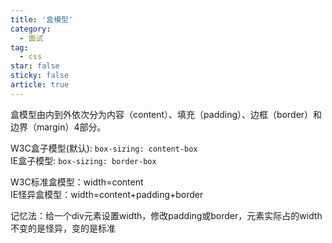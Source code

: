 ```yaml
---
title: '盒模型'
category:
  - 面试
tag:
  - css
star: false
sticky: false  
article: true
---
```


盒模型由内到外依次分为内容（content）、填充（padding）、边框（border）和边界（margin）4部分。

W3C盒子模型(默认): `​box-sizing: content-box`  
IE盒子模型: `box-sizing: border-box`

W3C标准盒模型：width=content  
​IE怪异盒模型：width=content+padding+border

记忆法：给一个div元素设置width，修改padding或border，元素实际占的width不变的是怪异，变的是标准

